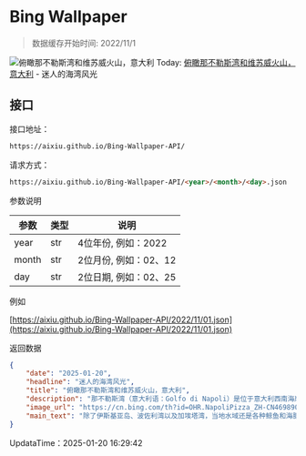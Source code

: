 # Bing Wallpaper

> 数据缓存开始时间: 2022/11/1

![俯瞰那不勒斯湾和维苏威火山，意大利](https://cn.bing.com/th?id=OHR.NapoliPizza_ZH-CN4698906448_1920x1080.webp)
Today: [俯瞰那不勒斯湾和维苏威火山，意大利](https://cn.bing.com/th?id=OHR.NapoliPizza_ZH-CN4698906448_1920x1080.webp) - 迷人的海湾风光

## 接口

接口地址：

```html
https://aixiu.github.io/Bing-Wallpaper-API/
```

请求方式：

```html
https://aixiu.github.io/Bing-Wallpaper-API/<year>/<month>/<day>.json
```

参数说明

| 参数 | 类型 | 说明 |
| - | - | - |
| year | str | 4位年份, 例如：2022 |
| month | str | 2位月份, 例如：02、12 |
| day | str | 2位日期, 例如：02、25 |

例如

[https://aixiu.github.io/Bing-Wallpaper-API/2022/11/01.json](https://aixiu.github.io/Bing-Wallpaper-API/2022/11/01.json)

返回数据

```json
{
    "date": "2025-01-20",
    "headline": "迷人的海湾风光",
    "title": "俯瞰那不勒斯湾和维苏威火山，意大利",
    "description": "那不勒斯湾（意大利语：Golfo di Napoli）是位于意大利西南海岸（大都市区那不勒斯，坎帕尼亚地区）的一个海湾，宽约15公里，向西通往地中海。那不勒斯湾因风景优美而闻名，是著名的旅游区，沿岸有陡峭的火山峰，包括维苏威火山等活火山以及庞贝古城、赫库兰尼姆古城遗址。海湾入口处有卡普里岛、伊斯基亚岛和普罗奇达岛等风景名胜。据说罗马皇帝卡里古拉在海湾上建造了一座船桥，他身穿亚历山大大帝的盔甲，乘坐战车横跨海湾。",
    "image_url": "https://cn.bing.com/th?id=OHR.NapoliPizza_ZH-CN4698906448_1920x1080.webp",
    "main_text": "除了伊斯基亚岛、波佐利湾以及加埃塔湾，当地水域还是各种鲸鱼和海豚的栖息地，包括长须鲸和抹香鲸。"
}
```

UpdataTime：2025-01-20 16:29:42
